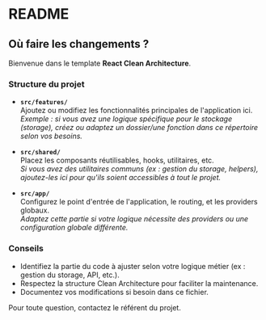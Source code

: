 # README

## Où faire les changements ?

Bienvenue dans le template **React Clean Architecture**.

### Structure du projet

-   **`src/features/`**  
    Ajoutez ou modifiez les fonctionnalités principales de l'application ici.  
    _Exemple : si vous avez une logique spécifique pour le stockage (storage), créez ou adaptez un dossier/une fonction dans ce répertoire selon vos besoins._

-   **`src/shared/`**  
    Placez les composants réutilisables, hooks, utilitaires, etc.  
    _Si vous avez des utilitaires communs (ex : gestion du storage, helpers), ajoutez-les ici pour qu'ils soient accessibles à tout le projet._

-   **`src/app/`**  
    Configurez le point d'entrée de l'application, le routing, et les providers globaux.  
    _Adaptez cette partie si votre logique nécessite des providers ou une configuration globale différente._

### Conseils

-   Identifiez la partie du code à ajuster selon votre logique métier (ex : gestion du storage, API, etc.).
-   Respectez la structure Clean Architecture pour faciliter la maintenance.
-   Documentez vos modifications si besoin dans ce fichier.

Pour toute question, contactez le référent du projet.
